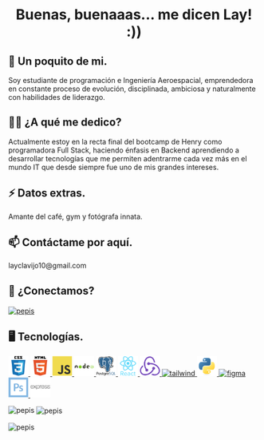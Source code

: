 <h1 align="center">Buenas, buenaaas... me dicen Lay! :))</h1>

<h2>🚀 Un poquito de mi.</h2>
<p>Soy estudiante de programación e Ingeniería Aeroespacial, emprendedora en constante proceso de evolución, disciplinada, ambiciosa y naturalmente con habilidades de liderazgo. </p>

<h2> 👩‍💻 ¿A qué me dedico? </h2>
<p>Actualmente estoy en la recta final del bootcamp de Henry como programadora Full Stack, haciendo énfasis en Backend aprendiendo a desarrollar tecnologías que me permiten adentrarme cada vez más en el mundo IT que desde siempre fue uno de mis grandes intereses.
</p>

<h2>⚡ Datos extras.</h2>
<p>Amante del café, gym y fotógrafa innata. </p>

<h2>📫 Contáctame por aquí. </h2>
<p>layclavijo10@gmail.com</p>

<h2>💫 ¿Conectamos?</h2>
<p>
<a href="https://linkedin.com/in/pepis" target="blank"><img align="center" src="https://raw.githubusercontent.com/rahuldkjain/github-profile-readme-generator/master/src/images/icons/Social/linked-in-alt.svg" alt="pepis" height="30" width="40" /></a>
</p>

<h2>🖥 Tecnologías.</h2>
<p align="left"> <a href="https://www.w3schools.com/css/" target="_blank" rel="noreferrer"> <img src="https://raw.githubusercontent.com/devicons/devicon/master/icons/css3/css3-original-wordmark.svg" alt="css3" width="40" height="40"/> </a> <a href="https://www.w3.org/html/" target="_blank" rel="noreferrer"> <img src="https://raw.githubusercontent.com/devicons/devicon/master/icons/html5/html5-original-wordmark.svg" alt="html5" width="40" height="40"/> </a> <a href="https://developer.mozilla.org/en-US/docs/Web/JavaScript" target="_blank" rel="noreferrer"> <img src="https://raw.githubusercontent.com/devicons/devicon/master/icons/javascript/javascript-original.svg" alt="javascript" width="40" height="40"/> </a> <a href="https://nodejs.org" target="_blank" rel="noreferrer"> <img src="https://raw.githubusercontent.com/devicons/devicon/master/icons/nodejs/nodejs-original-wordmark.svg" alt="nodejs" width="40" height="40"/> </a> <a href="https://www.postgresql.org" target="_blank" rel="noreferrer"> <img src="https://raw.githubusercontent.com/devicons/devicon/master/icons/postgresql/postgresql-original-wordmark.svg" alt="postgresql" width="40" height="40"/> </a> <a href="https://reactjs.org/" target="_blank" rel="noreferrer"> <img src="https://raw.githubusercontent.com/devicons/devicon/master/icons/react/react-original-wordmark.svg" alt="react" width="40" height="40"/> </a> <a href="https://redux.js.org" target="_blank" rel="noreferrer"> <img src="https://raw.githubusercontent.com/devicons/devicon/master/icons/redux/redux-original.svg" alt="redux" width="40" height="40"/> </a>  <a href="https://tailwindcss.com/" target="_blank" rel="noreferrer"> <img src="https://www.vectorlogo.zone/logos/tailwindcss/tailwindcss-icon.svg" alt="tailwind" width="40" height="40"/> </a> <a href="https://www.python.org" target="_blank" rel="noreferrer"> <img src="https://raw.githubusercontent.com/devicons/devicon/master/icons/python/python-original.svg" alt="python" width="40" height="40"/> </a> <a href="https://www.figma.com/" target="_blank" rel="noreferrer"> <img src="https://www.vectorlogo.zone/logos/figma/figma-icon.svg" alt="figma" width="40" height="40"/> <a href="https://www.photoshop.com/en" target="_blank" rel="noreferrer"> <img src="https://raw.githubusercontent.com/devicons/devicon/master/icons/photoshop/photoshop-line.svg" alt="photoshop" width="40" height="40"/> </a> <a href="https://expressjs.com" target="_blank" rel="noreferrer"> <img src="https://raw.githubusercontent.com/devicons/devicon/master/icons/express/express-original-wordmark.svg" alt="express" width="40" height="40"/> </a> </p>

<p><img align="left" src="https://github-readme-stats.vercel.app/api/top-langs?username=pepis&show_icons=true&theme=dark&title_color=828282&text_color=aaaaaa&hide_border=true&locale=en&layout=compact" alt="pepis" /></p>

<p>&nbsp;<img align="center" src="https://github-readme-stats.vercel.app/api?username=pepis&show_icons=true&theme=dark&title_color=828282&text_color=aaaaaa&hide_border=true&locale=en" alt="pepis" /></p>

<p><img align="center" src="https://github-readme-streak-stats.herokuapp.com/?user=pepis&theme=dark" alt="pepis" /></p>
  
